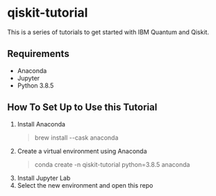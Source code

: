 # qiskit-tutorial
This is a series of tutorials to get started with IBM Quantum and Qiskit.

## Requirements
- Anaconda 
- Jupyter
- Python 3.8.5

## How To Set Up to Use this Tutorial
1. Install Anaconda
   > brew install --cask anaconda
3. Create a virtual environment using Anaconda
   > conda create -n qiskit-tutorial python=3.8.5 anaconda
4. Install Jupyter Lab
5. Select the new environment and open this repo
